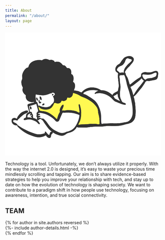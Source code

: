 ```yaml
---
title: About
permalink: "/about/"
layout: page
---
```


<div class="wrapper-inside post-wrapper">
<div>
<img src="/assets/img/laying.png" height="400px">

Technology is a tool. Unfortunately, we don’t always utilize it properly. With the way the internet 2.0 is designed, it’s easy to waste your precious time mindlessly scrolling and tapping. Our aim is to share evidence-based strategies to help you improve your relationship with tech, and stay up to date on how the evolution of technology is shaping society. We want to contribute to a paradigm shift in how people use technology, focusing on awareness, intention, and true social connectivity.
</div>
</div>
<div id="team"><h2>TEAM</h2>
<div class="team-container">
  {% for author in site.authors reversed %}
    <div class="blog-column team">
    {%- include author-details.html -%}
    </div>
  {% endfor %}
</div>
</div>
